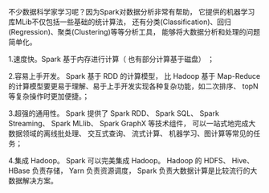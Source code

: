 不少数据科学家学习呢？因为Spark对数据分析非常有帮助，
它提供的机器学习库MLib不仅包括一些基础的统计算法，
还有分类(Classification)、回归(Regression)、聚类(Clustering)等等分析工具，
能够将大数据分析和处理的问题简单化。


1.速度快。Spark 基于内存进行计算（ 也有部分计算基于磁盘） ； 

2.容易上手开发。 Spark 基于 RDD 的计算模型， 比 Hadoop 基于 Map-Reduce 的计算模型要更易于理解、易于上手开发实现各种复杂功能，如二次排序、 topN 等复杂操作时更加便捷。；

3.超强的通用性。 Spark 提供了 Spark RDD、 Spark SQL、 Spark Streaming、 Spark MLlib、 Spark GraphX 等技术组件， 可以一站式地完成大数据领域的离线批处理、 交互式查询、 流式计算、 机器学习、图计算等常见的任务；

4.集成 Hadoop。 Spark 可以完美集成 Hadoop。 Hadoop 的 HDFS、 Hive、HBase 负责存储， Yarn 负责资源调度， Spark 负责大数据计算是比较流行的大数据解决方案。 
